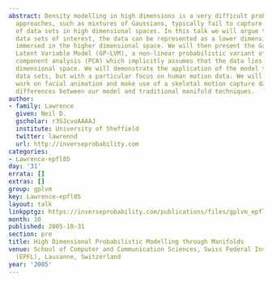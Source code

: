 ```yaml
---
abstract: Density modelling in high dimensions is a very difficult problem. Traditional
  approaches, such as mixtures of Gaussians, typically fail to capture the structure
  of data sets in high dimensional spaces. In this talk we will argue that for many
  data sets of interest, the data can be represented as a lower dimensional manifold
  immersed in the higher dimensional space. We will then present the Gaussian Process
  Latent Variable Model (GP-LVM), a non-linear probabilistic variant of principal
  component analysis (PCA) which implicitly assumes that the data lies on a lower
  dimensional space. We will demonstrate the application of the model to a range of
  data sets, but with a particular focus on human motion data. We will show some preliminary
  work on facial animation and make use of a skeletal motion capture data set to illustrate
  differences between our model and traditional manifold techniques.
author:
- family: Lawrence
  given: Neil D.
  gscholar: r3SJcvoAAAAJ
  institute: University of Sheffield
  twitter: lawrennd
  url: http://inverseprobability.com
categories:
- Lawrence-epfl05
day: '31'
errata: []
extras: []
group: gplvm
key: Lawrence-epfl05
layout: talk
linkpptgz: https://inverseprobability.com/publications/files/gplvm_epfl.ppt.gz
month: 10
published: 2005-10-31
section: pre
title: High Dimensional Probabilistic Modelling through Manifolds
venue: School of Computer and Communication Sciences, Swiss Federal Institute of Technology
  (EPFL), Lausanne, Switzerland
year: '2005'
---
```

